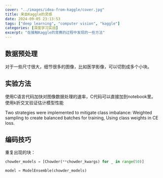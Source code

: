 ```yaml
---
cover: "../images/idea-from-kaggle/cover.jpg"
title: 来自Kaggle的灵感
date: 2024-09-05 23:13:53
tags: ["deep learning", "computer vision", "kaggle"]
categories: [深度学习实战]
excerpt: "在接触Kaggle的竞赛的过程中发现的一些方法"
---
```


## 数据预处理

对于一些尺寸很大，细节很多的图像，比如医学影像，可以切割成多个小块。

## 实验方法

使用C语言代码加快对图像数据处理的速率，C代码可以直接加到notebook里。
使用k折交叉验证估计模型性能

Two strategies were implemented to mitigate class imbalance:
Weighted sampling to create balanced batches for training,
Using class weights in CE loss.

## 编码技巧

重复出现的块：
~~~python
chowder_models = [Chowder(**chowder_kwargs) for _ in range(50)]

model = ModelEnsemble(chowder_models)
~~~